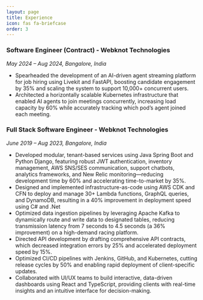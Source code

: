 ```yaml
---
layout: page
title: Experience
icon: fas fa-briefcase
order: 3
---
```

### Software Engineer (Contract) - Webknot Technologies
*May 2024 – Aug 2024, Bangalore, India*
- Spearheaded the development of an AI-driven agent streaming platform for job hiring using Livekit and FastAPI,
boosting candidate engagement by 35% and scaling the system to support 10,000+ concurrent users.
- Architected a horizontally scalable Kubernetes infrastructure that enabled AI agents to join meetings concurrently,
increasing load capacity by 60% while accurately tracking which pod’s agent joined each meeting.

### Full Stack Software Engineer - Webknot Technologies
*June 2019 – Aug 2023, Bangalore, India*
- Developed modular, tenant-based services using Java Spring Boot and Python Django, featuring robust JWT
authentication, inventory management, AWS SNS/SES communication, support chatbots, analytics frameworks, and
New Relic monitoring—reducing development time by 60% and accelerating time-to-market by 35%.
- Designed and implemented infrastructure-as-code using AWS CDK and CFN to deploy and manage 30+ Lambda
functions, GraphQL queries, and DynamoDB, resulting in a 40% improvement in deployment speed using C# and .Net
- Optimized data ingestion pipelines by leveraging Apache Kafka to dynamically route and write data to designated tables,
reducing transmission latency from 7 seconds to 4.5 seconds (a 36% improvement) on a high-demand racing platform.
- Directed API development by drafting comprehensive API contracts, which decreased integration errors by 25% and
accelerated deployment speed by 15%.
- Optimized CI/CD pipelines with Jenkins, GitHub, and Kubernetes, cutting release cycles by 50% and enabling rapid
deployment of client-specific updates.
- Collaborated with UI/UX teams to build interactive, data-driven dashboards using React and TypeScript, providing
clients with real-time insights and an intuitive interface for decision-making.
